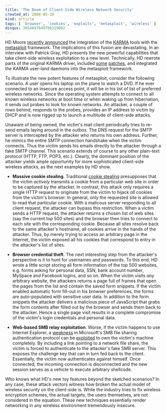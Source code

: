 ```yaml
---
title: 'The Doom of Client-Side Wireless Network Security'
created_at: 2008-05-10
kind: article
tags: [ 'browser', 'cookies', 'exploits', 'metasploit', 'wireless' ]
disqus: 3054697649706319082
---
```


HD Moore [recently announced](http://hamsterswheel.com/techblog/?p=55) the
integration of the [KARMA](http://www.theta44.org/karma) tools with the
[metasploit](http://www.metasploit.com) framework. The implications of this
fusion are devastating. In an interview with Patrick Gray, HD presents the new
powerful capabilities that take client-side wireless exploitation to a new
level. Technically, HD rewrote parts of the original KARMA driver, included 
[some](http://digininja.org)
[patches](http://blog.metasploit.com/2008/02/rise-security-vs-asus-eee-pc.html),
and integrated the KARMA user-land daemons into the metasploit framework.

To illustrate the new potent features of metasploit, consider the following
scenario. A user opens his laptop on the plane to watch a DVD. If he ever
connected to an insecure access point, it will be in his list of list of
preferred wireless networks. Since the operating system attempts to connect to
all known wireless networks at boot time or when waking up from hibernation, it
sends out probes to look for known networks. An attacker, a couple of rows
behind, responds to the probes, provides an IP address to victim by DHCP and is
now rigged up to launch a multitude of client-side attacks.

Unaware of being owned, the victim's mail client periodically tries to re-send
emails laying around in the outbox. The DNS request for the SMTP server is
intercepted by the attacker who returns his own address. Further, he mimics the
entire SMTP connection handshake when the victim connects. Thus the victim
sends his emails directly to the attacker through a fake SMTP channel.
This scenario extends of course to any other plain-text protocol (HTTP, FTP,
POP3, etc.). Clearly, the dominant position of the attacker yields
ample opportunity for more sophisticated client-side wireless attacks, as the
next examples by HD show.

- **Massive cookie stealing**.  Traditional [cookie
  stealing](http://community.corest.com/~hochoa/wifizoo/index.html) presupposes
  that the victim *actively* transmits a cookie from a particular web site in
  order to be captured by the attacker. In contrast, this attack only requires
  a single HTTP request to originate from the victim to hijack *all* cookies
  from the victim's browser. In general, only the requested site is allowed to
  read that particular cookie. With a malicous server responding to all client
  request, the attacker can bypass this restriction. When a victim sends a HTTP
  request, the attacker returns a chosen list of web sites (say the current top
  500 sites) and the browser then tries to connect to each site with the
  corresponding cookie. Because all sites resolve back to the same attacker's
  hostname, all cookies arrive in the hands of the attacker. Thus, by merely
  trying to access an arbitrary page in the Internet, the victim exposed all
  his cookies that correspond to entry in the attacker's list of sites.

- **Browser credential theft**. The next interesting step from the attacker's
  perspective is it to hunt for usernames and passwords. To this end, HD wrote
  a little script storing all form information of the top 500 websites, e.g.
  forms asking for personal data, SSN, bank account number, MySpace and
  Facebook logins, and so on. When the victim visits *any* arbitrary website,
  the attackers returns a page full of frames that open the pages from the list
  and contain the saved form snippets. If the victim enabled automatic form
  fill-out in his browser preferences, the forms are auto-populated with
  sensitive user data. In addition to the form snippets the attacker delivers a
  malicious piece of JavaScript that grabs the form contents after filled out
  by the browser and sends them back to the attacker.  Hence a single page
  visit results in a complete compromise of the victim's login credentials and
  personal data.

- **Web-based SMB relay exploitation**. Worse, if the victim happens to use
  Internet Explorer, a [weakness][SMB reflection] in Microsoft's SMB file
  sharing authentication protocol can be [exploited][tactical exploitation] to
  own the victim's machine completely. By including a link pointing to a
  network file share, the victim is forced to authenticate to the attacker's
  fake SMB server. This exposes the challenge key that can in turn fed back to
  the client.  Essentially, the victim now authenticates against himself. Once
  connected, the incoming connection is disconnected and the new session serves
  as a vehicle to execute arbitrary shellcode.

Who knows what HD's new toy features beyond the sketched scenarios? In any
case, these attack vectors witness how broken the actual model of wireless
security on the client-side is. While the industry tries to fix wireless
encryption schemes, the actual targets, the users themselves, are not
considered in the equation. These new techniques essentially render networking
in any wireless environment tremendously insecure.

[SMB reflection]: http://perimetergrid.com/wp/2007/11/27/smb-reflection-made-way-too-easy
[tactical exploitation]: http://www.metasploit.net/data/confs/blackhat2007/tactical_paper.pdf
